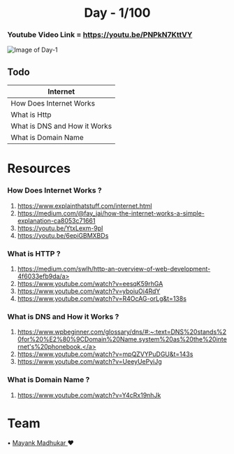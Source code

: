 # <div align="center">**Day - 1/100**</div>

### Youtube Video Link = <a href="Ihttps://youtu.be/PNPkN7KttVY">https://youtu.be/PNPkN7KttVY</a>

![Image of Day-1](https://github.com/adityakumar48/100DaysofLCBD/blob/master/DAY-1/DAY%20-%201.png)

## Todo
Internet | 
------------ | 
How Does Internet Works |
What is Http |
What is DNS and How it Works |
What is Domain Name |


# Resources

### How Does Internet Works ?

1. <a href="https://www.explainthatstuff.com/internet.html">https://www.explainthatstuff.com/internet.html</a>
2. <a href="https://medium.com/@fay_jai/how-the-internet-works-a-simple-explanation-ca8053c71661">https://medium.com/@fay_jai/how-the-internet-works-a-simple-explanation-ca8053c71661</a>
3. <a href="https://youtu.be/YtxLexm-9pI">https://youtu.be/YtxLexm-9pI</a>
4. <a href="https://youtu.be/6epiGBMXBDs">https://youtu.be/6epiGBMXBDs</a>

### What is HTTP ?

1. <a href="https://medium.com/swlh/http-an-overview-of-web-development-4f6033efb9da">https://medium.com/swlh/http-an-overview-of-web-development-4f6033efb9da/a>
2. <a href="https://www.youtube.com/watch?v=eesqK59rhGA">https://www.youtube.com/watch?v=eesqK59rhGA</a>
3. <a href="https://www.youtube.com/watch?v=yboiuOi4RdY">https://www.youtube.com/watch?v=yboiuOi4RdY</a>
4. <a href="https://www.youtube.com/watch?v=R4OcAG-orLg&t=138s">https://www.youtube.com/watch?v=R4OcAG-orLg&t=138s</a>

### What is DNS and How it Works ?

1. <a href="https://www.wpbeginner.com/glossary/dns/#:~:text=DNS%20stands%20for%20%E2%80%9CDomain%20Name,system%20as%20the%20internet's%20phonebook.">https://www.wpbeginner.com/glossary/dns/#:~:text=DNS%20stands%20for%20%E2%80%9CDomain%20Name,system%20as%20the%20internet's%20phonebook.</a>
2. <a href="https://www.youtube.com/watch?v=mpQZVYPuDGU&t=143s">https://www.youtube.com/watch?v=mpQZVYPuDGU&t=143s</a>
3. <a href="https://www.youtube.com/watch?v=UeeyUePyiJg">https://www.youtube.com/watch?v=UeeyUePyiJg</a>

### What is Domain Name ?

1. <a href="https://www.youtube.com/watch?v=Y4cRx19nhJk">https://www.youtube.com/watch?v=Y4cRx19nhJk</a>

# Team
• <a href="https://github.com/madhukarmayank">Mayank Madhukar </a> ❤️
